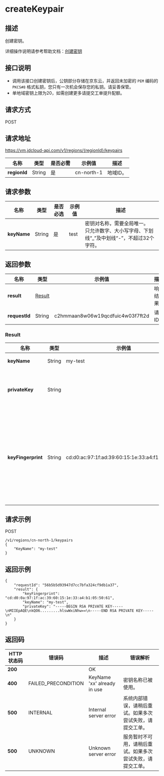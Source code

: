 # createKeypair


## 描述

创建密钥。

详细操作说明请参考帮助文档：[创建密钥](https://docs.jdcloud.com/cn/virtual-machines/create-keypair)

## 接口说明
- 调用该接口创建密钥后，公钥部分存储在京东云，并返回未加密的 `PEM` 编码的 `PKCS#8` 格式私钥，您只有一次机会保存您的私钥。请妥善保管。
- 单地域密钥上限为20，如需创建更多请提交工单提升配额。


## 请求方式
POST

## 请求地址
https://vm.jdcloud-api.com/v1/regions/{regionId}/keypairs

|名称|类型|是否必需|示例值|描述|
|---|---|---|---|---|
|**regionId**|String|是|cn-north-1|地域ID。|

## 请求参数
|名称|类型|是否必选|示例值|描述|
|---|---|---|---|---|
|**keyName**|String|是|test|密钥对名称，需要全局唯一。<br>只允许数字、大小写字母、下划线“_”及中划线“-”，不超过32个字符。<br>|


## 返回参数
|名称|类型|示例值|描述|
|---|---|---|---|
|**result**|[Result](createKeypair#user-content-result)| |响应结果。|
|**requestId**|String|c2hmmaan8w06w19qcdfuic4w03f7ft2d|请求ID。|

### <div id="user-content-result">Result</div>
|名称|类型|示例值|描述|
|---|---|---|---|
|**keyName**|String|my-test|密钥对名称。|
|**privateKey**|String| |密钥对的私钥部分，`PEM PKCS#8` 格式。|
|**keyFingerprint**|String|cd:d0:ac:97:1f:ad:39:60:15:1e:33:a4:f1:05:50:61|密钥对的指纹，根据 `RFC4716` 定义的公钥指纹格式，采用 `MD5` 信息摘要算法。|


## 请求示例
POST

```
/v1/regions/cn-north-1/keypairs
{
    "KeyName": "my-test"
}
```



## 返回示例
```
{
    "requestId": "56b5b5d93947d7cc7bfa324cf9db1a37", 
    "result": {
        "keyFingerprint": "cd:d0:0a:97:1f:ac:39:60:15:1e:33:a4:b1:05:50:61", 
        "keyName": "my-test", 
        "privateKey": "-----BEGIN RSA PRIVATE KEY-----\nMIIEpAQE\nkQO6.........hlswWxiNhw==\n-----END RSA PRIVATE KEY-----\n"
    }
}
```

## 返回码
|HTTP状态码|错误码|描述|错误解析|
|---|---|---|---|
|**200**||OK||
|**400**|FAILED_PRECONDITION|KeyName 'xx' already in use|密钥名称已被使用。|
|**500**|INTERNAL|Internal server error|系统内部错误，请稍后重试。如果多次尝试失败，请提交工单。|
|**500**|UNKNOWN|Unknown server error|服务暂时不可用，请稍后重试。如果多次尝试失败，请提交工单。|
